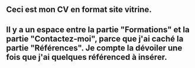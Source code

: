 ## Ceci est mon CV en format site vitrine. 

## Il y a un espace entre la partie "Formations" et la partie "Contactez-moi", parce que j'ai caché la partie "Références". Je compte la dévoiler une fois que j'ai quelques référenced à insérer.
